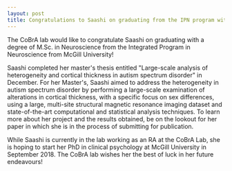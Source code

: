 ```yaml
---
layout: post
title: Congratulations to Saashi on graduating from the IPN program with a M.Sc. in Neuroscience!
---
```


The CoBrA lab would like to congratulate Saashi on graduating with a degree of M.Sc. in Neuroscience from the Integrated Program in Neuroscience from McGill University!

Saashi completed her master's thesis entitled "Large-scale analysis of heterogeneity and cortical thickness in autism spectrum disorder" in December. For her Master's, Saashi aimed to address the heterogeneity in autism spectrum disorder by performing a large-scale examination of alterations in cortical thickness, with a specific focus on sex differences, using a large, multi-site structural magnetic resonance imaging dataset and state-of-the-art computational and statistical analysis techniques. To learn more about her project and the results obtained, be on the lookout for her paper in which she is in the process of submitting for publication. 

While Saashi is currently in the lab working as an RA at the CoBrA Lab, she is hoping to start her PhD in clinical psychology at McGill University in September 2018. The CoBrA lab wishes her the best of luck in her future endeavours!




